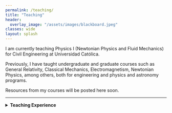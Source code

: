 ```yaml
---
permalink: /teaching/
title: "Teaching"
header:
  overlay_image: "/assets/images/blackboard.jpeg"
classes: wide
layout: splash
---
```

I am currently teaching Physics I (Newtonian Physics and Fluid Mechanics) for Civil Engineering at Universidad Católica.

Previously, I have taught undergraduate and graduate courses such as General Relativity, Classical Mechanics, Electromagnetism, Newtonian Physics, among others, both for engineering and physics and astronomy programs. 

Resources from my courses will be posted here soon.

----------------------------------------

<details>
  <summary><strong>Teaching Experience</strong></summary>
&nbsp;
<table>
  <thead>
    <tr>
      <th><strong>Course</strong></th>
      <th><strong>Level</strong></th>
      <th><strong>Program</strong></th>
      <th><strong>Title</strong></th>
      <th><strong>Institution</strong></th>
      <th><strong>Period</strong></th>
    </tr>
  </thead>
  <tbody>
    <tr>
      <td><strong>Physics I</strong></td>
      <td>Undergraduate</td>
      <td>Engineering</td>
      <td>Lecturer</td>
      <td>Universidad Católica de Chile</td>
      <td>Mar 2025 - present</td>
    </tr>
    <tr>
      <td><strong>Introduction to Newtonian Physics</strong></td>
      <td>Undergraduate</td>
      <td>Engineering</td>
      <td>Lecturer</td>
      <td>Universidad de Chile</td>
      <td>Jan 2024</td>
    </tr>
    <tr>
      <td><strong>Electromagnetism</strong></td>
      <td>Undergraduate</td>
      <td>Engineering</td>
      <td>Lecturer</td>
      <td>Universidad de Santiago de Chile</td>
      <td>Apr 2021 - Aug 2021</td>
    </tr>
    <tr>
      <td><strong>Physics Fundamentals</strong></td>
      <td>Undergraduate</td>
      <td>Engineering</td>
      <td>Lecturer</td>
      <td>Universidad Andrés Bello</td>
      <td>Apr 2021 - Aug 2021</td>
    </tr>
    <tr>
      <td><strong>Mathematical-Physics Models</strong></td>
      <td>Undergraduate</td>
      <td>Engineering</td>
      <td>Lecturer</td>
      <td>Universidad Andrés Bello</td>
      <td>Apr 2021 - Aug 2021</td>
    </tr>
    <tr>
      <td><strong>Classical Mechanics</strong></td>
      <td>Undergraduate</td>
      <td>Physics & Astronomy</td>
      <td>Lecturer</td>
      <td>Universidad Andrés Bello</td>
      <td>Aug 2020 - Dec 2020</td>
    </tr>
    <tr>
      <td><strong>General Relativity</strong></td>
      <td>Graduate</td>
      <td>Physics</td>
      <td>Teaching Assistant</td>
      <td>Universidad de Chile</td>
      <td>Mar 2018 - Aug 2018</td>
    </tr>
    <tr>
      <td><strong>Thermodynamics Lab</strong></td>
      <td>Undergraduate</td>
      <td>Physics</td>
      <td>Teaching Assistant</td>
      <td>Universidad de Santiago de Chile</td>
      <td>Aug 2014 - Dec 2014</td>
    </tr>
    <tr>
      <td><strong>Linear Algebra</strong></td>
      <td>Undergraduate</td>
      <td>Physics</td>
      <td>Teaching Assistant</td>
      <td>Universidad de Santiago de Chile</td>
      <td>Mar 2014 - Aug 2015</td>
    </tr>
  </tbody>
</table>


</details>
